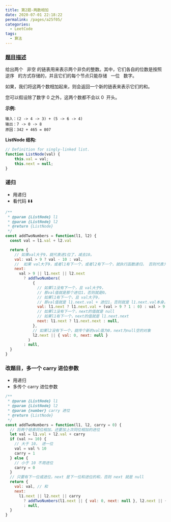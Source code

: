 ```yaml
---
title: 第2题-两数相加
date: 2020-07-01 22:18:22
permalink: /pages/a25f05/
categories:
  - LeetCode
tags:
  - 算法
---
```


### [题目描述](https://leetcode-cn.com/problems/add-two-numbers/)

给出两个   非空 的链表用来表示两个非负的整数。其中，它们各自的位数是按照   逆序   的方式存储的，并且它们的每个节点只能存储   一位   数字。

如果，我们将这两个数相加起来，则会返回一个新的链表来表示它们的和。

您可以假设除了数字 0 之外，这两个数都不会以 0  开头。

<!-- more -->

**示例:**

```
输入：(2 -> 4 -> 3) + (5 -> 6 -> 4)
输出：7 -> 0 -> 8
原因：342 + 465 = 807
```

**ListNode 结构:**

```JavaScript
// Definition for singly-linked list.
function ListNode(val) {
    this.val = val;
    this.next = null;
}

```

### 递归

- 用递归
- 看代码 ⬇️⬇️

```JavaScript
/**
 * @param {ListNode} l1
 * @param {ListNode} l2
 * @return {ListNode}
 */
const addTwoNumbers = function(l1, l2) {
  const val = l1.val + l2.val

  return {
    // 如果val大于9，就代表进1位了，减去10。
    val: val > 9 ? val - 10 : val,
    //  如果 val大于9，或者l1有下一个，或者l2有下一个，就执行函数递归， 否则代表为空传null
    next:
      val > 9 || l1.next || l2.next
        ? addTwoNumbers(
            {
              // 如果l1没有下一个，且 val大于9，
              // 那val值就是那个进位1，否则就是0。
              // 如果l1有下一个，且 val大于9，
              // 那val值就是 l1.next.val + 进位1，否则就是 l1.next.val本身。
              val: l1.next ? l1.next.val + (val > 9 ? 1 : 0) : val > 9 ? 1 : 0,
              // 如果l1没有下一个，next的值就是 null
              // 如果l1有下一个，next的值就是 l1.next.next
              next: l1.next ? l1.next.next : null,
            },
            // 如果l2没有下一个，就传个新的val值为0，next为null空的对象
            l2.next || { val: 0, next: null }
          )
        : null,
  }
}
```

### 改题目，多一个 carry 进位参数

- 用递归
- 多传个 carry 进位参数

```JavaScript
/**
 * @param {ListNode} l1
 * @param {ListNode} l2
 * @param {number} carry 进位
 * @return {ListNode}
 */
const addTwoNumbers = function(l1, l2, carry = 0) {
  // 将两个链表同位相加，还要加上次同位相加的进位
  let val = l1.val + l2.val + carry
  if (val >= 10) {
    // 大于 10， 进一位
    val = val % 10
    carry = 1
  } else {
    // 小于 10 不用进位
    carry = 0
  }
  // 只要有下一位或进位，next 是下一位和进位的和，否则 next 就是 null
  return {
    val: val, // 和
    next:
      l1.next || l2.next || carry
        ? addTwoNumbers(l1.next || { val: 0, next: null }, l2.next || { val: 0, next: null }, carry)
        : null,
  }
}
```
